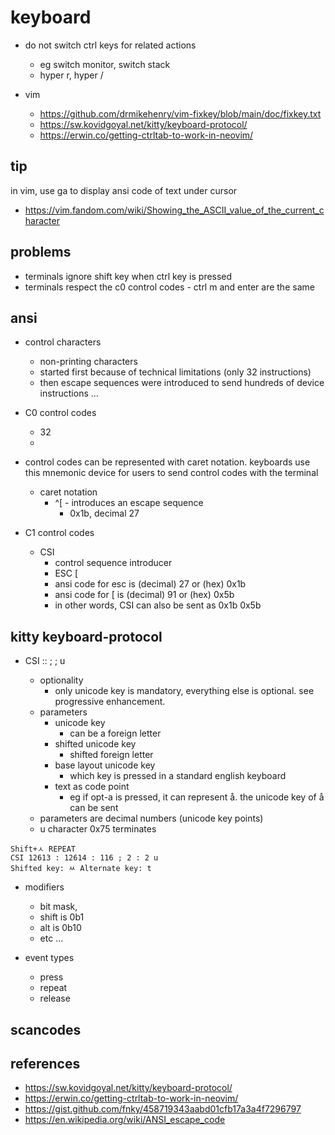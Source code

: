 # keyboard

- do not switch ctrl keys for related actions

  - eg switch monitor, switch stack
  - hyper r, hyper /

- vim
  - https://github.com/drmikehenry/vim-fixkey/blob/main/doc/fixkey.txt
  - https://sw.kovidgoyal.net/kitty/keyboard-protocol/
  - https://erwin.co/getting-ctrltab-to-work-in-neovim/

## tip

in vim, use ga to display ansi code of text under cursor

- https://vim.fandom.com/wiki/Showing_the_ASCII_value_of_the_current_character

## problems

- terminals ignore shift key when ctrl key is pressed
- terminals respect the c0 control codes - ctrl m and enter are the same

## ansi

- control characters

  - non-printing characters
  - started first because of technical limitations (only 32 instructions)
  - then escape sequences were introduced to send hundreds of device instructions ...

- C0 control codes

  - 32
  -

- control codes can be represented with caret notation. keyboards use this mnemonic device for users to send control codes with the terminal

  - caret notation
    - ^[ - introduces an escape sequence
      - 0x1b, decimal 27

- C1 control codes
  - CSI
    - control sequence introducer
    - ESC [
    - ansi code for esc is (decimal) 27 or (hex) 0x1b
    - ansi code for [ is (decimal) 91 or (hex) 0x5b
    - in other words, CSI can also be sent as 0x1b 0x5b

## kitty keyboard-protocol

- CSI <unicode key>:<shifted unicode key>:<base layout unicode key> ; <modifiers> ; <text as codepoints> u
  - optionality
    - only unicode key is mandatory, everything else is optional. see progressive enhancement.
  - parameters
    - unicode key
      - can be a foreign letter
    - shifted unicode key
      - shifted foreign letter
    - base layout unicode key
      - which key is pressed in a standard english keyboard
    - text as code point
      - eg if opt-a is pressed, it can represent å. the unicode key of å can be sent
  - <xxx> parameters are decimal numbers (unicode key points)
  - u character 0x75 terminates

```
Shift+ㅅ REPEAT
CSI 12613 : 12614 : 116 ; 2 : 2 u
Shifted key: ㅆ Alternate key: t
```

- modifiers

  - bit mask,
  - shift is 0b1
  - alt is 0b10
  - etc ...

- event types
  - press
  - repeat
  - release

## scancodes

## references

- https://sw.kovidgoyal.net/kitty/keyboard-protocol/
- https://erwin.co/getting-ctrltab-to-work-in-neovim/
- https://gist.github.com/fnky/458719343aabd01cfb17a3a4f7296797
- https://en.wikipedia.org/wiki/ANSI_escape_code
